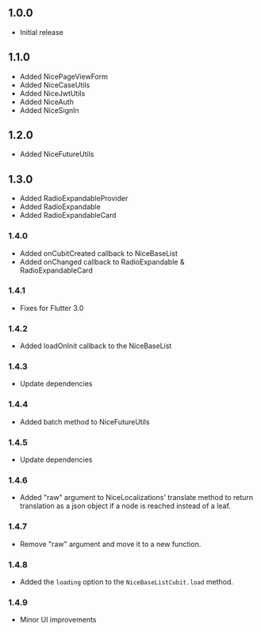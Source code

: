 ## 1.0.0

* Initial release

## 1.1.0

* Added NicePageViewForm
* Added NiceCaseUtils
* Added NiceJwtUtils
* Added NiceAuth
* Added NiceSignIn

## 1.2.0

* Added NiceFutureUtils

## 1.3.0

* Added RadioExpandableProvider
* Added RadioExpandable
* Added RadioExpandableCard

### 1.4.0

* Added onCubitCreated callback to NiceBaseList
* Added onChanged callback to RadioExpandable & RadioExpandableCard

### 1.4.1

* Fixes for Flutter 3.0

### 1.4.2

* Added loadOnInit callback to the NiceBaseList

### 1.4.3

* Update dependencies

### 1.4.4

* Added batch method to NiceFutureUtils

### 1.4.5

* Update dependencies

### 1.4.6

* Added "raw" argument to NiceLocalizations' translate method to return translation as a json object if a node is reached instead of a leaf.

### 1.4.7

* Remove "raw" argument and move it to a new function.

### 1.4.8

* Added the `loading` option to the `NiceBaseListCubit.load` method.

### 1.4.9

* Minor UI improvements
